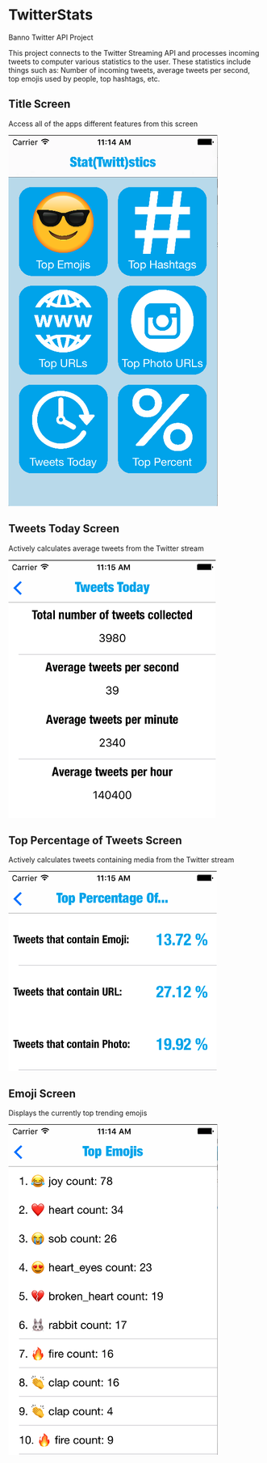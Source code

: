 # TwitterStats
Banno Twitter API Project

This project connects to the Twitter Streaming API and processes incoming tweets to computer various statistics to the user. These statistics include things such as: Number of incoming tweets, average tweets per second, top emojis used by people, top hashtags, etc.

## Title Screen

Access all of the apps different features from this screen

![Alt text](/titleScreen.png?raw=true "Title Screen")

## Tweets Today Screen

Actively calculates average tweets from the Twitter stream

![Alt text](/todayScreen.png?raw=true "Tweets Today Screen")

## Top Percentage of Tweets Screen

Actively calculates tweets containing media from the Twitter stream

![Alt text](/percentageScreen.png?raw=true "Percentage Screen")

## Emoji Screen

Displays the currently top trending emojis

![Alt text](/emojiScreen.png?raw=true "Emoji Screen")
